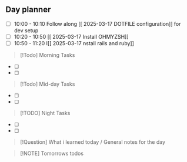 ## Day planner

- [ ] 10:00 - 10:10 Follow along [[ 2025-03-17 DOTFILE configuration]] for dev setup
- [ ] 10:20 - 10:50 [[ 2025-03-17 Install OHMYZSH]]
- [ ] 10:50 - 11:20 I[[ 2025-03-17 nstall rails and ruby]]

> [!Todo] Morning Tasks

- [ ]
- [ ]

> [!Todo] Mid-day Tasks

- [ ]
- [ ]

> [!TODO] Night Tasks

- [ ]
- [ ]

> [!Question] What i learned today / General notes for the day

> [!NOTE] Tomorrows todos
